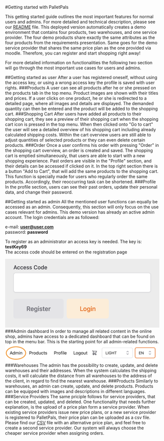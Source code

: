 
#Getting started with PalletPals

This getting started guide outlines the most important features for normal users and admins. For more detailed and technical description, please see our 
[README](README.md) file. This deployed version automatically 
creates a demo environment that contains four products, two warehouses, and one service provider. The four demo products share 
exactly the same attributes as the four products from the requirements presentation. Same goes for the demo service provider
that shares the same price plan as the one provided via moodle. Therefore, you can register and start shopping right away!

For more detailed information on functionalities the following two section will go through the most important use cases for
users and admins.


##Getting started as user
After a user has registered oneself, without using the access key, or using a wrong access key the profile is saved with
user rights. 
###Products
A user can see all products after he or she pressed on the products tab in the top menu. Product images are shown with their titles 
and prices. If a user clicks on one product, he or she is redirected to a detailed page, where all images and details are displayed. 
The demanded quantity can then be entered and the product will be added to the shopping cart.
###Shopping Cart
After users have added all products to their shopping cart, they see a preview of their shopping cart when the shopping cart icon is pressed 
in the top menu. When then clicked onto "Go to cart" the user will see a detailed overview of his shopping cart including 
already calculated shipping costs. Within the cart overview users are still able to adjust quantities of selected products or
they can even delete certain products. 
###Order
Once a user confirms his order with pressing "Order" in the shopping cart overview, an order is created and saved. The shopping cart
is emptied simultaneously, that users are able to start with a new shopping experience. Past orders are visible in the "Profile" section, and their 
details can be accessed if clicked on it. In the top right section there is a button "Add to Cart", that will
add the same products to the shopping cart. This function is specially made for users who regularly order the same 
products. Accordingly, their reoccurring task can be shortened.
###Profile
In the profile section, users can see their past orders, update their personal data, and change their password. 

##Getting started as admin
All the mentioned user functions can equally be accessed as an admin. Consequently, this section will only focus on the use cases relevant for admins. This demo version
has already an active admin account. The login credentials are as followed:

e-mail: **user@user.com**  
password: **password**

To register as an administrator an access key is needed. The key is: **testKey69**  
The access code should be entered on the registration page  

![AccesCode](documents/AccessCodeAdmin.png)
###Admin dashboard
In order to manage all related content in the online shop, admins have access to a dedicated dashboard that can be found on top in the 
menu bar. This is the starting point for all admin-related functions.
![AdminDashboard](documents/MenuBarAdmin.png)
###Warehouses
The admin has the possibility to create, update, and delete warehouses and their addresses. When the system calculates the shipping
costs, it will calculate the distance from all warehouses to the address of the client, in regard to find the nearest
warehouse.
###Products
Similarly to warehouses, an admin can create, update, and delete products. Products can be equipped with images and descriptions in different 
languages. 
###Service Providers
The same priciple follows for service providers, that can be created, updated, and deleted. One functionality that 
needs further explanation, is the upload of a price plan form a service provider. When existing service providers issue new 
price plans, or a new service provider is registered to PalletPals, their price plan can be uploaded as a csv file. Please find our
[CSV](documents/AlternativePricePlan.csv) file with an alternative price plan, and feel free to create a second service provider. Our system will always 
choose the cheaper service provider when assigning orders.



